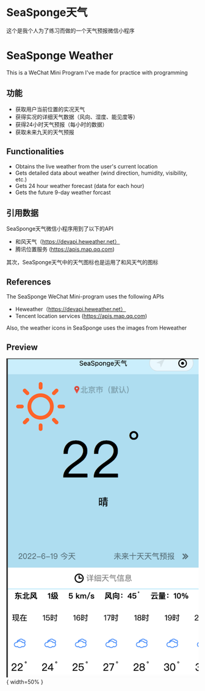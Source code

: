 # SeaSponge天气
这个是我个人为了练习而做的一个天气预报微信小程序  

# SeaSponge Weather
This is a WeChat Mini Program I've made for practice with programming

## 功能
* 获取用户当前位置的实况天气
* 获得实况的详细天气数据（风向、湿度、能见度等）
* 获得24小时天气预报（每小时的数据）
* 获取未来九天的天气预报

## Functionalities

* Obtains the live weather from the user's current location
* Gets detailed data about weather (wind direction, humidity, visibility, etc.)
* Gets 24 hour weather forecast (data for each hour)
* Gets the future 9-day weather forcast

## 引用数据
SeaSponge天气微信小程序用到了以下的API  

* 和风天气（https://devapi.heweather.net）
* 腾讯位置服务 (https://apis.map.qq.com)

其次，SeaSponge天气中的天气图标也是运用了和风天气的图标

## References
The SeaSponge WeChat Mini-program uses the following APIs

* Heweather（https://devapi.heweather.net）
* Tencent location services (https://apis.map.qq.com)

Also, the weather icons in SeaSponge uses the images from Heweather

## Preview

![Preview](./SeaSponge-weather-preview.png){ width=50% }
